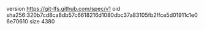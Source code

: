 version https://git-lfs.github.com/spec/v1
oid sha256:320b7cd8ca8db57c6618216d1080dbc37a83105fb2ffce5d01911c1e06e70610
size 4380
